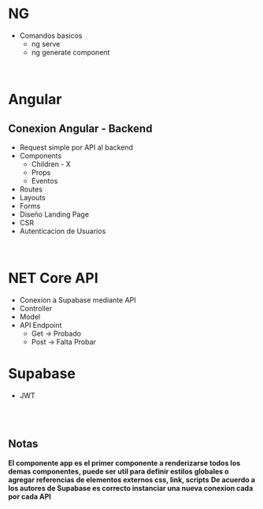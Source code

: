 # NG #
- Comandos basicos
    - ng serve
    - ng generate component

<br>

# Angular #

## Conexion Angular - Backend ##
- Request simple por API al backend
- Components
    - Children - X
    - Props
    - Eventos
- Routes
- Layouts
- Forms
- Diseño Landing Page
- CSR
- Autenticacion de Usuarios

<br>

# NET Core API #
- Conexion a Supabase mediante API
- Controller
- Model
- API Endpoint
    - Get -> Probado
    - Post -> Falta Probar

# Supabase
- JWT


<br><br>

## Notas

**El componente app es el primer componente a renderizarse todos los demas componentes, puede ser util para definir estilos globales o agregar referencias de elementos externos css, link, scripts**
**De acuerdo a los autores de Supabase es correcto instanciar una nueva conexion cada por cada API**